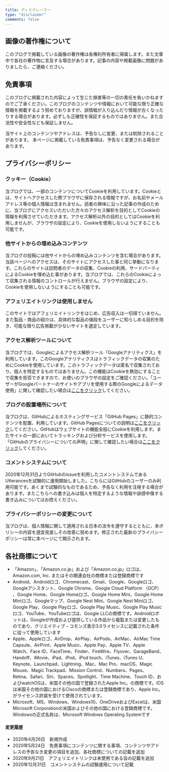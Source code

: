 ```yaml
---
title: ディスクレーマー
type: "disclaimer"
comments: false
---
```


## 画像の著作権について

このブログで掲載している画像の著作権は各権利所有者に帰属します。また文章中で各社の著作物に言及する場合があります。記事の内容や掲載画像に問題がありましたら、ご連絡ください。

## 免責事項

このブログに掲載された内容によって生じた損害等の一切の責任を負いかねますのでご了承ください。このブログのコンテンツや情報において可能な限り正確な情報を掲載するよう努めておりますが、誤情報が入り込んだり情報が古くなったりする場合があります。必ずしも正確性を保証するものではありません。また合法性や安全性なども保証しません。

当サイト上のコンテンツやアドレスは、予告なしに変更、または削除されることがあります。 本ページに掲載している免責事項は、予告なく変更される場合があります。

## プライバシーポリシー

### クッキー（Cookie）

当ブログでは、一部のコンテンツについてCookieを利用しています。Cookieとは、サイトへアクセスした際ブラウザに保存される情報ですが、お名前やメールアドレス等の個人情報は含まれません。読者の興味に沿った記事の作成のために、当ブログにアクセスいただいた方々のアクセス解析を目的としてCookieの情報を利用させていただきます。アクセス解析以外の目的としてはCookieを利用しませんが、ブラウザの設定により、Cookieを使用しないようにすることも可能です。

### 他サイトからの埋め込みコンテンツ

当ブログの投稿には他サイトからの埋め込みコンテンツを含む場合があります。当該ページへのアクセスは、そのサイトにアクセスした事と同じ挙動になります。これらのサイトは訪問者のデータの収集、Cookieの利用、サードパーティによるCookieを埋め込む事があります。当ブログでは、これらのCookieによって収集される情報のコントロールが行えません。ブラウザの設定により、Cookieを使用しないようにすることも可能です。

### アフェリエイトリンクは使用しません

このサイトではアフェリエイトリンクをはじめ、広告収入は一切得ていません。また製品・商品の紹介は、具体的な製品の値段をユーザーに知らしめる目的を除き、可能な限り広告掲載が少ないサイトを選定しています。

### アクセス解析ツールについて

当ブログでは、Googleによるアクセス解析ツール「Googleアナリティクス」を利用しています。このGoogleアナリティクスはトラフィックデータの収集のためにCookieを使用しています。このトラフィックデータは匿名で収集されており、個人を特定するものではありません。この機能はCookieを無効にすることで収集を拒否できますので、お使いのブラウザの設定をご確認ください。「ユーザーがGoogleパートナーのサイトやアプリを使用する際のGoogleによるデータ使用」に関して確認したい場合は[ここをクリック](https://policies.google.com/technologies/partner-sites?hl=ja)してください。

### ブログの設置場所について

当ブログは、GitHubによるホスティングサービス「GitHub Pages」に静的コンテンツを配置、利用しています。GitHub Pagesについての説明は[ここをクリック](https://help.github.com/ja/github/working-with-github-pages/about-github-pages#)してください。GitHubはウェブサイトの機能全般にCookieを利用します。またサイトの一部においてトラッキングおよび分析サービスを使用します。「GitHubのプライバシーについての声明」に関して確認したい場合は[ここをクリック](https://help.github.com/ja/github/site-policy/github-privacy-statement)してください。

### コメントシステムについて

2020年12月31日よりGitHubのissueを利用したコメントシステムであるUtterancesを試験的に運用開始しました。こちらにはGitHubのユーザーのみ利用可能です。あくまで試験的なものであるため、予告なく利用を注視する場合があります。またこちらへの書き込みは個人を特定するような情報や誹謗中傷する書き込みについてはお控えください。

### プライバシーポリシーの変更について

当ブログは、個人情報に関して適用される日本の法令を遵守するとともに、本ポリシーの内容を適宜見直しその改善に努めます。修正された最新のプライバシーポリシーは常に本ページにて開示されます。

## 各社商標について

- 「Amazon」、「Amazon.co.jp」および「Amazon.co.jp」ロゴは、Amazon.com, Inc. またはその関連会社の商標または登録商標です
- Android、Androidロゴ、Chromecast、Gmail、Google、Googleロゴ、Googleアシスタント、Google Chrome、Google Cloud Platform （GCP） 、Google Home、Google Homeロゴ、Google Home Mini、Google Home Miniロゴ、Googleマップ、Google Nest Mini、Google Nest Miniロゴ、Google Play、Google Playロゴ、Google Play Music、Google Play Musicロゴ、YouTube、YouTubeロゴは、Google LLCの商標です。Androidロボットは、Googleが作成および提供している作品から複製または変更したものであり、クリエイティブ・コモンズ表示3.0ライセンスに記載された条件に従って使用しています
- Apple、Appleロゴ、AirDrop、AirPlay、AirPods、AirMac、AirMac Time Capsule、AirPrint、Apple Music、Apple Pay、Apple TV、Apple Watch、Face ID、FaceTime、Finder、FireWire、Flyover、GarageBand、Handoff、iMovie、iPad、iPod、iPod touch、iTunes、iTunes U、Keynote、Launchpad、Lightning、Mac、Mac Pro、macOS、Magic Mouse、Magic Trackpad、Mission Control、Numbers、Pages、Retina、Safari、Siri、Spaces、Spotlight、Time Machine、Touch ID、およびwatchOSは、米国その他の国で登録されたApple Inc。の商標です。IOSは米国その他の国におけるCiscoの商標または登録商標であり、Apple Inc。がライセンス許諾を受けて使用されています。
- Microsoft、MS、Windows、Windows10、OneDriveおよびExcelは、米国Microsoft Corporationの米国およびその他の国における登録商標です。Windowsの正式名称は、Microsoft Windows Operating Systemです

#### 変更履歴

- 2020年4月26日　新規作成
- 2020年5月24日　免責事項にコンテンツに関する事項、コンテンツやアドレスの予告なき変更の項目を追加、各社商標についての記載を追加
- 2020年9月21日　アフェリエイトリンクは未使用である旨の記載を追加
- 2020年12月31日　コメントシステムの試験運用について記載
